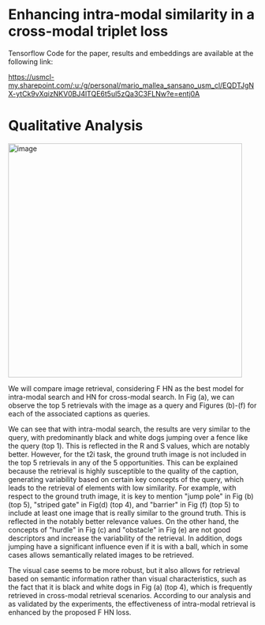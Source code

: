 # Enhancing intra-modal similarity in a cross-modal triplet loss

Tensorflow Code for the paper, results and embeddings are available at the following link:

https://usmcl-my.sharepoint.com/:u:/g/personal/mario_mallea_sansano_usm_cl/EQDTJgNX-ytCk9vXqizNKV0BJ4lTQE6t5ul5zQa3C3FLNw?e=entj0A 

# Qualitative Analysis

<img width="474" alt="image" src="https://user-images.githubusercontent.com/70358709/235372548-cd0e5385-925b-4e38-931f-5505ac63839b.png">


We will compare image retrieval, considering F HN as the best model for intra-modal search and HN for cross-modal search. In Fig (a), we can observe the top 5 retrievals with the image as a query and Figures (b)-(f) for each of the associated captions as queries.

We can see that with intra-modal search, the results are very similar to the query, with predominantly black and white dogs jumping over a fence like the query (top 1). This is reflected in the R and S values, which are notably better. However, for the t2i task, the ground truth image is not included in the top 5 retrievals in any of the 5 opportunities. This can be explained because the retrieval is highly susceptible to the quality of the caption, generating variability based on certain key concepts of the query, which leads to the retrieval of elements with low similarity. For example, with respect to the ground truth image, it is key to mention "jump pole" in Fig (b) (top 5), "striped gate" in Fig(d) (top 4), and "barrier" in Fig (f) (top 5) to include at least one image that is really similar to the ground truth. This is reflected in the notably better relevance values. On the other hand, the concepts of "hurdle" in Fig (c) and "obstacle" in Fig (e) are not good descriptors and increase the variability of the retrieval. In addition, dogs jumping have a significant influence even if it is with a ball, which in some cases allows semantically related images to be retrieved.

The visual case seems to be more robust, but it also allows for retrieval based on semantic information rather than visual characteristics, such as the fact that it is black and white dogs in Fig (a) (top 4), which is frequently retrieved in cross-modal retrieval scenarios. According to our analysis and as validated by the experiments, the effectiveness of intra-modal retrieval is enhanced by the proposed F HN loss.
